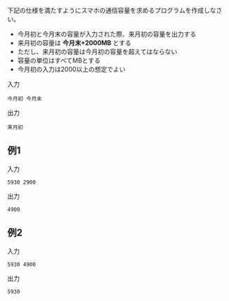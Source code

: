 下記の仕様を満たすようにスマホの通信容量を求めるプログラムを作成しなさい。

- 今月初と今月末の容量が入力された際、来月初の容量を出力する
- 来月初の容量は **今月末+2000MB** とする
- ただし、来月初の容量は今月初の容量を超えてはならない
- 容量の単位はすべてMBとする
- 今月初の入力は2000以上の想定でよい


入力

```
今月初 今月末
```

出力

```
来月初
```

## 例1

入力

```
5930 2900
```
出力

```
4900
```

## 例2

入力

```
5930 4900
```
出力

```
5930
```